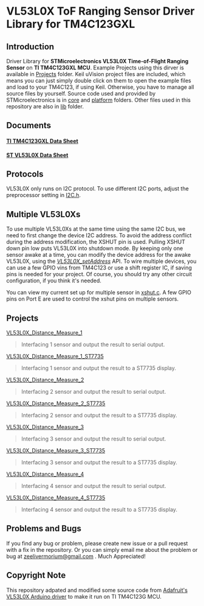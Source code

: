 # VL53L0X ToF Ranging Sensor Driver Library for TM4C123GXL

## Introduction
Driver Library for **STMicroelectronics VL53L0X Time-of-Flight Ranging Sensor** on **TI TM4C123GXL MCU**. Example Projects using this dirver is available in [Projects](proj) folder. Keil uVision project files are included, which means you can just simply double click on them to open the example files and load to your TM4C123, if using Keil. Otherwise, you have to manage all source files by yourself. Source code used and provided by STMicroelectronics is in [core](lib/core) and [platform](lib/platform) folders. Other files used in this repository are also in [lib](lib) folder.

## Documents
#### [TI TM4C123GXL Data Sheet](http://www.ti.com/lit/ds/symlink/tm4c123gh6pm.pdf)
#### [ST VL53L0X Data Sheet](https://www.st.com/resource/en/datasheet/vl53l0x.pdf)

## Protocols
VL53L0X only runs on I2C protocol. To use different I2C ports, adjust the preprocessor setting in [I2C.h](lib/common/inc/I2C.h#L21).

## Multiple VL53L0Xs
To use multiple VL53L0Xs at the same time using the same I2C bus, we need to first change the device I2C address. To avoid the address conflict during the address modification, the XSHUT pin is used. Pulling XSHUT down pin low puts VL53L0X into shutdown mode. By keeping only one sensor awake at a time, you can modify the device address for the awake VL53L0X, using the [*VL53L0X_setAddress*](lib/VL53L0X/inc/VL53L0X.h#L66) API. To wire multiple devices, you can use a few GPIO vins from TM4C123 or use a shift register IC, if saving pins is needed for your project. Of course, you should try any other circuit configuration, if you think it's needed. 

You can view my current set up for multiple sensor in [xshut.c](lib/VL53L0X/src/xshut.c). A few GPIO pins on Port E are used to control the xshut pins on multiple sensors.

## Projects
[VL53L0X_Distance_Measure_1](proj/VL53L0X_Distance_Measure_1)
> Interfacing 1 sensor and output the result to serial output.

[VL53L0X_Distance_Measure_1_ST7735](proj/VL53L0X_Distance_Measure_1_ST7735)
> Interfacing 1 sensor and output the result to a ST7735 display.

[VL53L0X_Distance_Measure_2](proj/VL53L0X_Distance_Measure_2)
> Interfacing 2 sensor and output the result to serial output.

[VL53L0X_Distance_Measure_2_ST7735](proj/VL53L0X_Distance_Measure_2_ST7735)
> Interfacing 2 sensor and output the result to a ST7735 display.

[VL53L0X_Distance_Measure_3](proj/VL53L0X_Distance_Measure_3)
> Interfacing 3 sensor and output the result to serial output.

[VL53L0X_Distance_Measure_3_ST7735](proj/VL53L0X_Distance_Measure_3_ST7735)
> Interfacing 3 sensor and output the result to a ST7735 display.

[VL53L0X_Distance_Measure_4](proj/VL53L0X_Distance_Measure_4)
> Interfacing 4 sensor and output the result to serial output.

[VL53L0X_Distance_Measure_4_ST7735](proj/VL53L0X_Distance_Measure_4_ST7735)
> Interfacing 4 sensor and output the result to a ST7735 display.

## Problems and Bugs
If you find any bug or problem, please create new issue or a pull request with a fix in the repository.
Or you can simply email me about the problem or bug at zeelivermorium@gmail.com .
Much Appreciated!

## Copyright Note
This repository adpated and modified some source code from [Adafruit's VL53L0X Arduino driver](https://github.com/adafruit/Adafruit_VL53L0X) to make it run on TI TM4C123G MCU.
